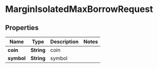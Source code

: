 

# MarginIsolatedMaxBorrowRequest


## Properties

| Name | Type | Description | Notes |
|------------ | ------------- | ------------- | -------------|
|**coin** | **String** | coin |  |
|**symbol** | **String** | symbol |  |



